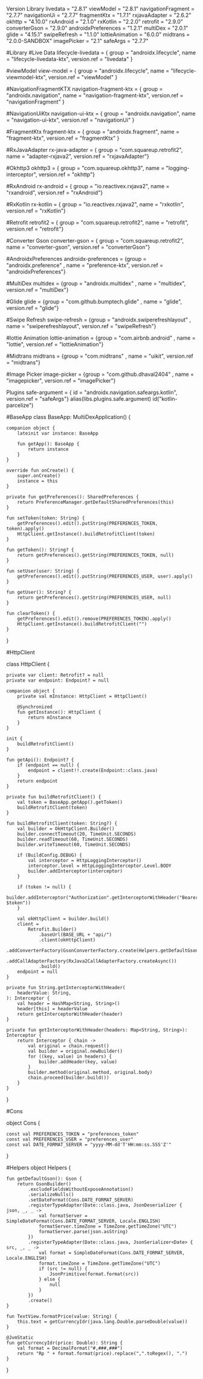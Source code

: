 Version Library
livedata = "2.8.1"
viewModel = "2.8.1"
navigationFragment = "2.7.7"
navigationUi = "2.7.7"
fragmentKtx = "1.7.1"
rxjavaAdapter = "2.6.2"
okhttp = "4.10.0"
rxAndroid = "2.1.0"
rxKotlin = "2.2.0"
retrofit = "2.9.0"
converterGson = "2.9.0"
androidxPreferences = "1.2.1"
multiDex = "2.0.1"
glide = "4.15.1"
swipeRefresh = "1.1.0"
lottieAnimation = "6.0.0"
midtrans = "2.0.0-SANDBOX"
imagePicker = "2.1"
safeArgs = "2.7.7"

#Library
#Live Data
lifecycle-livedata = { group = "androidx.lifecycle", name = "lifecycle-livedata-ktx", version.ref = "livedata" }

#viewModel
view-model = { group = "androidx.lifecycle", name = "lifecycle-viewmodel-ktx", version.ref = "viewModel" }

#NavigationFragmentKTX
navigation-fragment-ktx = { group = "androidx.navigation", name = "navigation-fragment-ktx", version.ref = "navigationFragment" }

#NavigationUiKtx
navigation-ui-ktx = { group = "androidx.navigation", name = "navigation-ui-ktx", version.ref = "navigationUi" }

#FragmentKtx
fragment-ktx = { group = "androidx.fragment", name = "fragment-ktx", version.ref = "fragmentKtx" }

#RxJavaAdapter
rx-java-adapter = { group = "com.squareup.retrofit2", name = "adapter-rxjava2", version.ref = "rxjavaAdapter"}

#Okhttp3
okhttp3 = { group = "com.squareup.okhttp3", name = "logging-interceptor", version.ref = "okhttp"}

#RxAndroid
rx-android = { group = "io.reactivex.rxjava2", name = "rxandroid", version.ref = "rxAndroid"}

#RxKotlin
rx-kotlin = { group = "io.reactivex.rxjava2", name = "rxkotlin", version.ref = "rxKotlin"}

#Retrofit
retrofit2 = { group = "com.squareup.retrofit2", name = "retrofit", version.ref = "retrofit"}

#Converter Gson
converter-gson = { group = "com.squareup.retrofit2", name = "converter-gson", version.ref = "converterGson"}

#AndroidxPreferences
androidx-preferences = {group = "androidx.preference" , name = "preference-ktx", version.ref = "androidxPreferences"}

#MultiDex
multidex = {group = "androidx.multidex" , name = "multidex", version.ref = "multiDex"}

#Glide
glide = {group = "com.github.bumptech.glide" , name = "glide", version.ref = "glide"}

#Swipe Refresh
swipe-refresh = {group = "androidx.swiperefreshlayout" , name = "swiperefreshlayout", version.ref = "swipeRefresh"}

#lottie Animation
lottie-animation = {group = "com.airbnb.android" , name = "lottie", version.ref = "lottieAnimation"}

#Midtrans
midtrans = {group = "com.midtrans" , name = "uikit", version.ref = "midtrans"}

#Image Picker
image-picker = {group = "com.github.dhaval2404" , name = "imagepicker", version.ref = "imagePicker"}

Plugins
safe-argument = { id = "androidx.navigation.safeargs.kotlin", version.ref = "safeArgs"}
alias(libs.plugins.safe.argument)
id("kotlin-parcelize")

#BaseApp
class BaseApp: MultiDexApplication() {

    companion object {
        lateinit var instance: BaseApp

        fun getApp(): BaseApp {
            return instance
        }
    }

    override fun onCreate() {
        super.onCreate()
        instance = this
    }

    private fun getPreferences(): SharedPreferences {
        return PreferenceManager.getDefaultSharedPreferences(this)
    }

    fun setToken(token: String) {
        getPreferences().edit().putString(PREFERENCES_TOKEN, token).apply()
        HttpClient.getInstance().buildRetrofitClient(token)
    }

    fun getToken(): String? {
        return getPreferences().getString(PREFERENCES_TOKEN, null)
    }

    fun setUser(user: String) {
        getPreferences().edit().putString(PREFERENCES_USER, user).apply()
    }

    fun getUser(): String? {
        return getPreferences().getString(PREFERENCES_USER, null)
    }

    fun clearToken() {
        getPreferences().edit().remove(PREFERENCES_TOKEN).apply()
        HttpClient.getInstance().buildRetrofitClient("")
    }

}

#HttpClient

class HttpClient {

    private var client: Retrofit? = null
    private var endpoint: Endpoint? = null

    companion object {
        private val mInstance: HttpClient = HttpClient()

        @Synchronized
        fun getInstance(): HttpClient {
            return mInstance
        }
    }

    init {
        buildRetrofitClient()
    }

    fun getApi(): Endpoint? {
        if (endpoint == null) {
            endpoint = client!!.create(Endpoint::class.java)
        }
        return endpoint
    }

    private fun buildRetrofitClient() {
        val token = BaseApp.getApp().getToken()
        buildRetrofitClient(token)
    }

    fun buildRetrofitClient(token: String?) {
        val builder = OkHttpClient.Builder()
        builder.connectTimeout(20, TimeUnit.SECONDS)
        builder.readTimeout(60, TimeUnit.SECONDS)
        builder.writeTimeout(60, TimeUnit.SECONDS)

        if (BuildConfig.DEBUG) {
            val interceptor = HttpLoggingInterceptor()
            interceptor.level = HttpLoggingInterceptor.Level.BODY
            builder.addInterceptor(interceptor)
        }

        if (token != null) {
            builder.addInterceptor("Authorization".getInterceptorWithHeader("Bearer $token"))
        }

        val okHttpClient = builder.build()
        client =
            Retrofit.Builder()
                .baseUrl(BASE_URL + "api/")
                .client(okHttpClient)
                .addConverterFactory(GsonConverterFactory.create(Helpers.getDefaultGson()))
                .addCallAdapterFactory(RxJava2CallAdapterFactory.createAsync())
                .build()
        endpoint = null
    }

    private fun String.getInterceptorWithHeader(
        headerValue: String,
    ): Interceptor {
        val header = HashMap<String, String>()
        header[this] = headerValue
        return getInterceptorWithHeader(header)
    }

    private fun getInterceptorWithHeader(headers: Map<String, String>): Interceptor {
        return Interceptor { chain ->
            val original = chain.request()
            val builder = original.newBuilder()
            for ((key, value) in headers) {
                builder.addHeader(key, value)
            }
            builder.method(original.method, original.body)
            chain.proceed(builder.build())
        }
    }
}

#Cons

object Cons {

    const val PREFERENCES_TOKEN = "preferences_token"
    const val PREFERENCES_USER = "preferences_user"
    const val DATE_FORMAT_SERVER = "yyyy-MM-dd'T'HH:mm:ss.SSS'Z'"
}

#Helpers
object Helpers {

    fun getDefaultGson(): Gson {
        return GsonBuilder()
            .excludeFieldsWithoutExposeAnnotation()
            .serializeNulls()
            .setDateFormat(Cons.DATE_FORMAT_SERVER)
            .registerTypeAdapter(Date::class.java, JsonDeserializer { json, _, _ ->
                val formatServer = SimpleDateFormat(Cons.DATE_FORMAT_SERVER, Locale.ENGLISH)
                formatServer.timeZone = TimeZone.getTimeZone("UTC")
                formatServer.parse(json.asString)
            })
            .registerTypeAdapter(Date::class.java, JsonSerializer<Date> { src, _, _ ->
                val format = SimpleDateFormat(Cons.DATE_FORMAT_SERVER, Locale.ENGLISH)
                format.timeZone = TimeZone.getTimeZone("UTC")
                if (src != null) {
                    JsonPrimitive(format.format(src))
                } else {
                    null
                }
            })
            .create()
    }

    fun TextView.formatPrice(value: String) {
        this.text = getCurrencyIdr(java.lang.Double.parseDouble(value))
    }

    @JvmStatic
    fun getCurrencyIdr(price: Double): String {
        val format = DecimalFormat("#,###,###")
        return "Rp " + format.format(price).replace(",".toRegex(), ".")
    }
}
